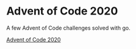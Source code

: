 # Advent of Code 2020

A few Advent of Code challenges solved with go. 

[Advent of Code 2020 ](https://adventofcode.com/)